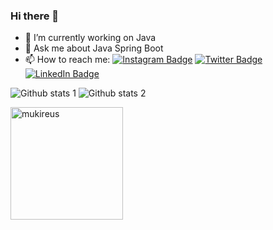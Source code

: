 ### Hi there 👋

- 🔭 I’m currently working on Java
- 💬 Ask me about Java Spring Boot
- 📫 How to reach me: 
[![Instagram Badge](https://img.shields.io/badge/-Instagram-C13584?style=flat-quare&labelColor=C13584&logo=instagram&logoColor=white&link=link)](link) 
[![Twitter Badge](https://img.shields.io/badge/-Twitter-757575?style=flat-quare&labelColor=757575&logo=Medium&logoColor=white&link=link)](https://twitter.com/gaziatabey44) 
[![LinkedIn Badge](https://img.shields.io/badge/-LinkedIn-FFA500?style=flat-quare&labelColor=FFA500&logo=LinkedIn&logoColor=white&link=link)](https://tr.linkedin.com/in/gaziatabey) 

![Github stats 1](https://github-readme-stats.vercel.app/api?username=Atabey44&show_icons=true&theme=gradient) 
![Github stats 2](https://github-readme-stats.vercel.app/api?username=Atabey44&show_icons=true&theme=radical)

  <img height="180em" align="center" src="https://github-readme-stats.vercel.app/api/top-langs?username=Atabey44&show_icons=true&locale=en&layout=compact&langs_count=8&theme=algolia" alt="mukireus"/> 
  

